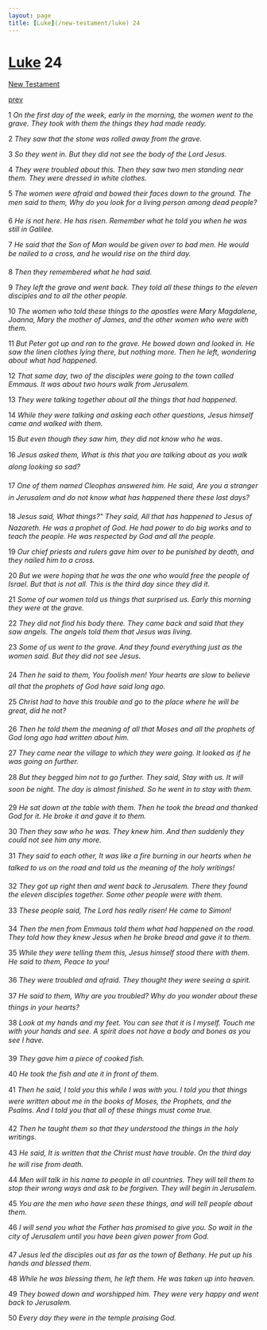 ```yaml
---
layout: page
title: [Luke](/new-testament/luke) 24
---
```


# [Luke](/new-testament/luke) 24

[New Testament](/new-testament)


[prev](/new-testament/luke/luke-23.html)

1 _On the first day of the week, early in the morning, the women went to the grave. They took with them the things they had made ready._

2 _They saw that the stone was rolled away from the grave._

3 _So they went in. But they did not see the body of the Lord Jesus._

4 _They were troubled about this. Then they saw two men standing near them. They were dressed in white clothes._

5 _The women were afraid and bowed their faces down to the ground. The men said to them, Why do you look for a living person among dead people?_

6 _He is not here. He has risen. Remember what he told you when he was still in Galilee._

7 _He said that the Son of Man would be given over to bad men. He would be nailed to a cross, and he would rise on the third day._

8 _Then they remembered what he had said._

9 _They left the grave and went back. They told all these things to the eleven disciples and to all the other people._

10 _The women who told these things to the apostles were Mary Magdalene, Joanna, Mary the mother of James, and the other women who were with them._

11 _But Peter got up and ran to the grave. He bowed down and looked in. He saw the linen clothes lying there, but nothing more. Then he left, wondering about what had happened._

12 _That same day, two of the disciples were going to the town called Emmaus. It was about two hours walk from Jerusalem._

13 _They were talking together about all the things that had happened._

14 _While they were talking and asking each other questions, Jesus himself came and walked with them._

15 _But even though they saw him, they did not know who he was._

16 _Jesus asked them, What is this that you are talking about as you walk along looking so sad?_

17 _One of them named Cleophas answered him. He said, Are you a stranger in Jerusalem and do not know what has happened there these last days?_

18 _Jesus said, What things?" They said, All that has happened to Jesus of Nazareth. He was a prophet of God. He had power to do big works and to teach the people. He was respected by God and all the people._

19 _Our chief priests and rulers gave him over to be punished by death, and they nailed him to a cross._

20 _But we were hoping that he was the one who would free the people of Israel. But that is not all. This is the third day since they did it._

21 _Some of our women told us things that surprised us. Early this morning they were at the grave._

22 _They did not find his body there. They came back and said that they saw angels. The angels told them that Jesus was living._

23 _Some of us went to the grave. And they found everything just as the women said. But they did not see Jesus._

24 _Then he said to them, You foolish men! Your hearts are slow to believe all that the prophets of God have said long ago._

25 _Christ had to have this trouble and go to the place where he will be great, did he not?_

26 _Then he told them the meaning of all that Moses and all the prophets of God long ago had written about him._

27 _They came near the village to which they were going. It looked as if he was going on further._

28 _But they begged him not to go further. They said, Stay with us. It will soon be night. The day is almost finished. So he went in to stay with them._

29 _He sat down at the table with them. Then he took the bread and thanked God for it. He broke it and gave it to them._

30 _Then they saw who he was. They knew him. And then suddenly they could not see him any more._

31 _They said to each other, It was like a fire burning in our hearts when he talked to us on the road and told us the meaning of the holy writings!_

32 _They got up right then and went back to Jerusalem. There they found the eleven disciples together. Some other people were with them._

33 _These people said, The Lord has really risen! He came to Simon!_

34 _Then the men from Emmaus told them what had happened on the road. They told how they knew Jesus when he broke bread and gave it to them._

35 _While they were telling them this, Jesus himself stood there with them. He said to them,  Peace to you!_

36 _They were troubled and afraid. They thought they were seeing a spirit._

37 _He said to them, Why are you troubled? Why do you wonder about these things in your hearts?_

38 _Look at my hands and my feet. You can see that it is I myself. Touch me with your hands and see. A spirit does not have a body and bones as you see I have._

39 _They gave him a piece of cooked fish._

40 _He took the fish and ate it in front of them._

41 _Then he said, I told you this while I was with you. I told you that things were written about me in the books of Moses, the Prophets, and the Psalms. And I told you that all of these things must come true._

42 _Then he taught them so that they understood the things in the holy writings._

43 _He said, It is written that the Christ must have trouble. On the third day he will rise from death._

44 _Men will talk in his name to people in all countries. They will tell them to stop their wrong ways and ask to be forgiven. They will begin in Jerusalem._

45 _You are the men who have seen these things, and will tell people about them._

46 _I will send you what the Father has promised to give you. So wait in the city of Jerusalem until you have been given power from God._

47 _Jesus led the disciples out as far as the town of Bethany. He put up his hands and blessed them._

48 _While he was blessing them, he left them. He was taken up into heaven._

49 _They bowed down and worshipped him. They were very happy and went back to Jerusalem._

50 _Every day they were in the temple praising God._

